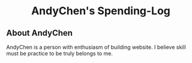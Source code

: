 <h1 align="center">AndyChen's Spending-Log</h1>

## About AndyChen

AndyChen is a person with enthusiasm of building website. I believe skill must be practice to be truly belongs to me.
